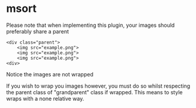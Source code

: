# msort
Please note that when implementing this plugin, your images should preferably share a parent

```
<div class="parent">
    <img src="example.png">
    <img src="example.png">
    <img src="example.png">
<div>
```
Notice the images are not wrapped

If you wish to wrap you images however, you must do so whilst respecting the parent class of "grandparent" class if wrapped.
This means to style wraps with a none relative way.
